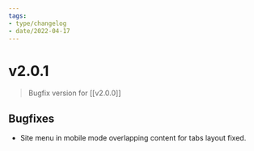 ```yaml
---
tags:
- type/changelog
- date/2022-04-17
---
```


# v2.0.1
> Bugfix version for [[v2.0.0]]

## Bugfixes
- Site menu in mobile mode overlapping content for tabs layout fixed.